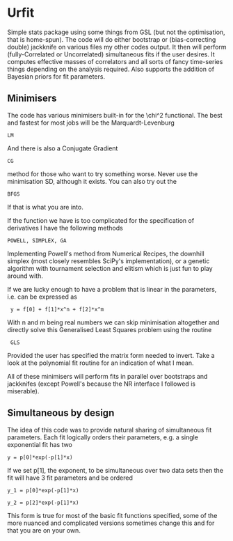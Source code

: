 # Urfit

Simple stats package using some things from GSL (but not the optimisation, that is home-spun). The code will do either bootstrap or (bias-correcting double) jackknife on various files my other codes output. It then will perform (fully-Correlated or Uncorrelated) simultaneous fits if the user desires. It computes effective masses of correlators and all sorts of fancy time-series things depending on the analysis required. Also supports the addition of Bayesian priors for fit parameters.

## Minimisers

The code has various minimisers built-in for the \chi^2 functional. The best and fastest for most jobs will be the Marquardt-Levenburg

    LM

And there is also a Conjugate Gradient

    CG

method for those who want to try something worse. Never use the minimisation SD, although it exists. You can also try out the

    BFGS

If that is what you are into.

If the function we have is too complicated for the specification of derivatives I have the following methods

    POWELL, SIMPLEX, GA

Implementing Powell's method from Numerical Recipes, the downhill simplex (most closely resembles SciPy's implementation), or a genetic algorithm with tournament selection and elitism which is just fun to play around with.

If we are lucky enough to have a problem that is linear in the parameters, i.e. can be expressed as

     y = f[0] + f[1]*x^n + f[2]*x^m

With n and m being real numbers we can skip minimisation altogether and directly solve this Generalised Least Squares problem using the routine

     GLS

Provided the user has specified the matrix form needed to invert. Take a look at the polynomial fit routine for an indication of what I mean.

All of these minimisers will perform fits in parallel over bootstraps and jackknifes (except Powell's because the NR interface I followed is miserable).

## Simultaneous by design

The idea of this code was to provide natural sharing of simultaneous fit parameters. Each fit logically orders their parameters, e.g. a single exponential fit has two

    y = p[0]*exp(-p[1]*x)

If we set p[1], the exponent, to be simultaneous over two data sets then the fit will have 3 fit parameters and be ordered

    y_1 = p[0]*exp(-p[1]*x)
   
    y_2 = p[2]*exp(-p[1]*x)

This form is true for most of the basic fit functions specified, some of the more nuanced and complicated versions sometimes change this and for that you are on your own.